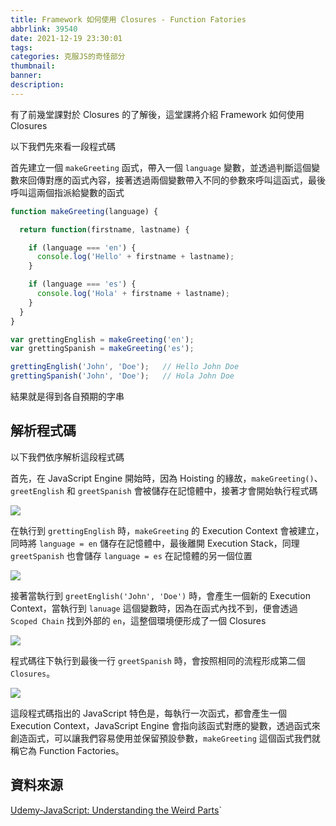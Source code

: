 ```yaml
---
title: Framework 如何使用 Closures - Function Fatories
abbrlink: 39540
date: 2021-12-19 23:30:01
tags:
categories: 克服JS的奇怪部分
thumbnail:
banner:
description:
---
```


有了前幾堂課對於 Closures 的了解後，這堂課將介紹 Framework 如何使用 Closures

<!-- more -->

以下我們先來看一段程式碼

首先建立一個 `makeGreeting` 函式，帶入一個 `language` 變數，並透過判斷這個變數來回傳對應的函式內容，接著透過兩個變數帶入不同的參數來呼叫這函式，最後呼叫這兩個指派給變數的函式

```js
function makeGreeting(language) {

  return function(firstname, lastname) {

    if (language === 'en') {
      console.log('Hello' + firstname + lastname);
    }

    if (language === 'es') {
      console.log('Hola' + firstname + lastname);
    }
  }
}

var grettingEnglish = makeGreeting('en');
var grettingSpanish = makeGreeting('es');

grettingEnglish('John', 'Doe');   // Hello John Doe
grettingSpanish('John', 'Doe');   // Hola John Doe
```

結果就是得到各自預期的字串

## 解析程式碼

以下我們依序解析這段程式碼

首先，在 JavaScript Engine 開始時，因為 Hoisting 的緣故，`makeGreeting()`、`greetEnglish` 和 `greetSpanish` 會被儲存在記憶體中，接著才會開始執行程式碼

![](Hoisting.png)

在執行到 `grettingEnglish` 時，`makeGreeting` 的 Execution Context 會被建立，同時將 `language = en` 儲存在記憶體中，最後離開 Execution Stack，同理 `greetSpanish` 也會儲存 `language = es` 在記憶體的另一個位置

![](greetingEnglish.png)

接著當執行到 `greetEnglish('John', 'Doe')` 時，會產生一個新的 Execution Context，當執行到 `lanuage` 這個變數時，因為在函式內找不到，便會透過 `Scoped Chain` 找到外部的 `en`，這整個環境便形成了一個 Closures

![](Closures.png)

程式碼往下執行到最後一行 `greetSpanish` 時，會按照相同的流程形成第二個 `Closures`。

![](Second-Closures.png)

這段程式碼指出的 JavaScript 特色是，每執行一次函式，都會產生一個 Execution Context，JavaScript Engine 會指向該函式對應的變數，透過函式來創造函式，可以讓我們容易使用並保留預設參數，`makeGreeting` 這個函式我們就稱它為 Function Factories。

## 資料來源

[Udemy-JavaScript: Understanding the Weird Parts](https://www.udemy.com/course/understand-javascript/)`
